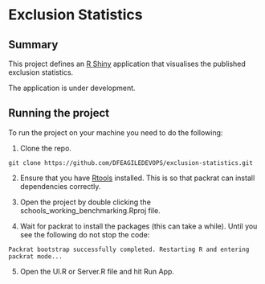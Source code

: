 # Exclusion Statistics

## Summary

This project defines an [R Shiny](https://shiny.rstudio.com/) application that visualises the published exclusion statistics.

The application is under development.

## Running the project

To run the project on your machine you need to do the following:

1. Clone the repo.

`git clone https://github.com/DFEAGILEDEVOPS/exclusion-statistics.git`

2. Ensure that you have [Rtools](https://cran.r-project.org/bin/windows/Rtools/) installed. This is so that packrat can install dependencies correctly.

3. Open the project by double clicking the schools_working_benchmarking.Rproj file.

4. Wait for packrat to install the packages (this can take a while). Until you see the following do not stop the code:

`Packrat bootstrap successfully completed. Restarting R and entering packrat mode...`
   
5. Open the UI.R or Server.R file and hit Run App.    